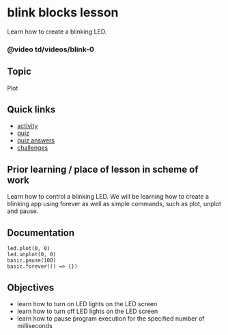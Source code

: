 # blink blocks lesson

Learn how to create a blinking LED.

### @video td/videos/blink-0

## Topic

Plot

## Quick links

* [activity](/microbit/lessons/blink/activity)
* [quiz](/microbit/lessons/blink/quiz)
* [quiz answers](/microbit/lessons/blink/quiz-answers)
* [challenges](/microbit/lessons/blink/challenges)


## Prior learning / place of lesson in scheme of work 

Learn how to control a blinking LED. We will be learning how to create a blinking app using forever as well as simple commands, such as plot, unplot and pause.


## Documentation

```cards
led.plot(0, 0)
led.unplot(0, 0)
basic.pause(100)
basic.forever(() => {})
```


## Objectives

* learn how to turn on LED lights on the LED screen
* learn how to turn off LED lights on the LED screen
* learn how to pause program execution for the specified number of milliseconds

